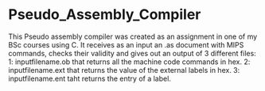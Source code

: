 # Pseudo_Assembly_Compiler

This Pseudo assembly compiler was created as an assignment in one of my BSc courses using C.
It receives as an input an .as document with MIPS commands, checks their validity and gives out an output of 3 different files:
1: inputfilename.ob that returns all the machine code commands in hex.
2: inputfilename.ext that returns the value of the external labels in hex.
3: inputfilename.ent taht returns the entry of a label.
